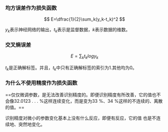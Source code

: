 ### 均方误差作为损失函数

$$
E=\dfrac{1}{2}\sum_k(y_k-t_k)^2
$$

$y_k$表示神经网络的输出，$t_k$表示是监督数据，$k$表示数据的维数。

### 交叉熵误差

$$
E=\sum_kt_klogy_k
$$

$t_k$是正确解标签。并且，$t_k$中只有正确解标签的索引为1.其他均为0。

### 为什么不使用精度作为损失函数

  ==仅仅微调参数，是无法改善识别精度的。即便识别精度有所改善，它的值也不会像32.0123 . . . %这样连续变化，而是变为33 %、34 %这样的不连续的、离散的值。==  

  识别精度对微小的参数变化基本上没有什么反应，即便有反应，它的值
也是不连续地、突然地变化。  

